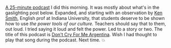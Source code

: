 <a href="http://scripting.com/2020/07/02/dontCryForMeArgentina.m4a">A 25-minute podcast</a> I did this morning. It was mostly about what's in the gaslighting post below. Expanded, and starting with an observation by <a href="https://clas.iusb.edu/english/faculty/smith.html">Ken Smith</a>, English prof at Indiana University, that students deserve to be shown how to use <i>the power tools of our culture.</i> Teachers should say that to them, out loud. I tried saying it loud and felt the power. Led to a story or two. The title of this podcast is <a href="https://www.youtube.com/watch?v=KD_1Z8iUDho">Don't Cry For Me Argentina</a>. Wish I had thought to play that song during the podcast. Next time. :boom:
